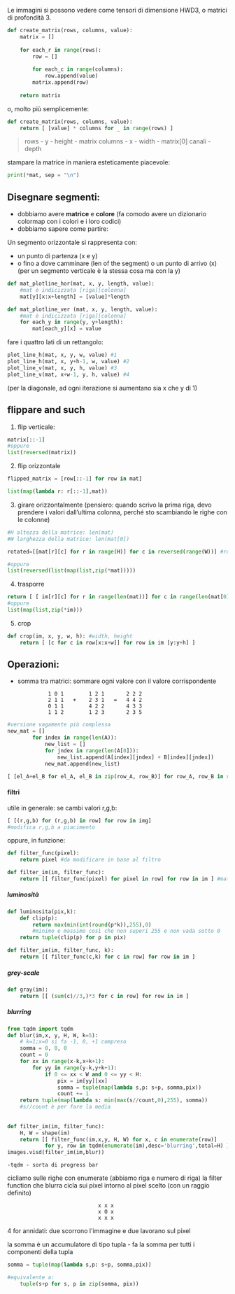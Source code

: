 Le immagini si possono vedere come tensori di dimensione HWD3, o matrici di profondità 3.

```python
def create_matrix(rows, columns, value):
	matrix = []
	
	for each_r in range(rows):
		row = []
		
		for each_c in range(columns):
			row.append(value)
		matrix.append(row)
		
	return matrix
```

o, molto più semplicemente:
```python
def create_matrix(rows, columns, value):
	return [ [value] * columns for _ in range(rows) ]
```

> rows - y - height - matrix
> columns - x - width - matrix[0]
>canali - depth

stampare la matrice in maniera esteticamente piacevole:
```python
print(*mat, sep = "\n")
```

## Disegnare segmenti:

- dobbiamo avere **matrice** e **colore** (fa comodo avere un dizionario colormap con i colori e i loro codici)
- dobbiamo sapere come partire:

Un segmento orizzontale si rappresenta con:
- un punto di partenza (x e y)
- o fino a dove camminare (len of the segment) o un punto di arrivo (x)
(per un segmento verticale è la stessa cosa ma con la y)

```python
def mat_plotline_hor(mat, x, y, length, value):
	#mat è indicizzata [riga][colonna]
	mat[y][x:x+length] = [value]*length

```

```python
def mat_plotline_ver (mat, x, y, length, value):
	#mat è indicizzata [riga][colonna]
	for each_y in range(y, y+length):
		mat[each_y][x] = value
```

fare i quattro lati di un rettangolo:
```python
plot_line_h(mat, x, y, w, value) #1 
plot_line_h(mat, x, y+h-1, w, value) #2 
plot_line_v(mat, x, y, h, value) #3 
plot_line_v(mat, x+w-1, y, h, value) #4
```
(per la diagonale, ad ogni iterazione si aumentano sia x che y di 1)

## flippare and such

1) flip verticale:
```python
matrix[::-1]
#oppure
list(reversed(matrix))
```

2) flip orizzontale
```python
flipped_matrix = [row[::-1] for row in mat]

list(map(lambda r: r[::-1],mat))
```

3) girare orizzontalmente
(pensiero: quando scrivo la prima riga, devo prendere i valori dall’ultima colonna, perché sto scambiando le righe con le colonne)

```python
#H altezza della matrice: len(mat) 
#W larghezza della matrice: len(mat[0]) 

rotated=[[mat[r][c] for r in range(H)] for c in reversed(range(W))] #rotate left

#oppure 
list(reversed(list(map(list,zip(*mat)))))
```

4) trasporre
```python
return [ [ im[r][c] for r in range(len(mat))] for c in range(len(mat[0])) ] 
#oppure
list(map(list,zip(*im)))
```
5) crop
```python
def crop(im, x, y, w, h): #width, height 
	return [ [c for c in row[x:x+w]] for row in im [y:y+h] ]
```


## Operazioni:

- somma tra matrici: 
	 sommare ogni valore con il valore corrispondente
```
		     1 0 1        1 2 1       2 2 2
		     2 1 1   +    2 3 1   =   4 4 2
		     0 1 1        4 2 2       4 3 3
		     1 1 2        1 2 3       2 3 5
```

```python
#versione vagamente più complessa
new_mat = []
        for index in range(len(A)):
            new_list = []
            for jndex in range(len(A[0])):
                new_list.append(A[index][jndex] + B[index][jndex])
            new_mat.append(new_list)
```

```python
[ [el_A+el_B for el_A, el_B in zip(row_A, row_B)] for row_A, row_B in range(len(A))]
```

#### filtri

utile in generale: se cambi valori r,g,b:
```python
[ [(r,g,b) for (r,g,b) in row] for row in img]
#modifica r,g,b a piacimento
```

oppure, in funzione:
```python
def filter_func(pixel):
	return pixel #da modificare in base al filtro

def filter_im(im, filter_func):
    return [[ filter_func(pixel) for pixel in row] for row in im ] #matrice filtrata
```

##### luminosità
```python
def luminosita(pix,k):
    def clip(p):
        return max(min(int(round(p*k)),255),0) 
        #minimo e massimo così che non superi 255 e non vada sotto 0
    return tuple(clip(p) for p in pix)

def filter_im(im, filter_func, k):
    return [[ filter_func(c,k) for c in row] for row in im ]
```
##### grey-scale
```python
def gray(im):
    return [[ (sum(c)//3,)*3 for c in row] for row in im ]
```
##### blurring
```python
from tqdm import tqdm
def blur(im,x, y, H, W, k=5):
    # k=1;x=0 si fa -1, 0, +1 compreso
    somma = 0, 0, 0
    count = 0
    for xx in range(x-k,x+k+1):
        for yy in range(y-k,y+k+1):
            if 0 <= xx < W and 0 <= yy < H:
                pix = im[yy][xx]
                somma = tuple(map(lambda s,p: s+p, somma,pix))
                count += 1 
    return tuple(map(lambda s: min(max(s//count,0),255), somma))
    #s//count è per fare la media
    
    
def filter_im(im, filter_func):
    H, W = shape(im)
    return [[ filter_func(im,x,y, H, W) for x, c in enumerate(row)] 
            for y, row in tqdm(enumerate(im),desc='blurring',total=H) ]
images.visd(filter_im(im,blur))
```
	-tqdm - sorta di progress bar
cicliamo sulle righe con enumerate (abbiamo riga e numero di riga)
la filter function che blurra cicla sui pixel intorno al pixel scelto (con un raggio definito)

								 x x x
								 x O x
								 x x x

4 for annidati: due scorrono l'immagine e due lavorano sul pixel

la somma è un accumulatore di tipo tupla - fa la somma per tutti i componenti della tupla
```python
somma = tuple(map(lambda s,p: s+p, somma,pix))

#equivalente a:
	tuple(s+p for s, p in zip(somma, pix))
```

